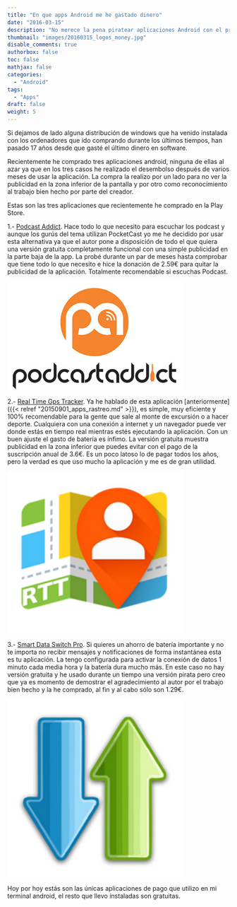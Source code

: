 ```yaml
---
title: "En que apps Android me he gastado dinero"
date: "2016-03-15"
description: "No merece la pena piratear aplicaciones Android con el precio que llevan, estas son las que hasta ahora yo he comprado y por que"
thumbnail: "images/20160315_logos_money.jpg"
disable_comments: true
authorbox: false
toc: false
mathjax: false
categories:
  - "Android"
tags:
  - "Apps"
draft: false
weight: 5
---
```

Si dejamos de lado alguna distribución de windows que ha venido instalada con los ordenadores que ido comprando durante los últimos tiempos, han pasado 17 años desde que gasté el último dinero en software.

Recientemente he comprado tres aplicaciones android, ninguna de ellas al azar ya que en los tres casos he realizado el desembolso después de varios meses de usar la aplicación. La compra la realizo por un lado para no ver la publicidad en la zona inferior de la pantalla y por otro como reconocimiento al trabajo bien hecho por parte del creador.

Estas son las tres aplicaciones que recientemente he comprado en la Play Store.

1.- [Podcast Addict][11]. Hace todo lo que necesito para escuchar los podcast y aunque los gurús del tema utilizan PocketCast yo me he decidido por usar esta alternativa ya que el autor pone a disposición de todo el que quiera una versión gratuita completamente funcional con una simple publicidad en la parte baja de la app. La probé durante un par de meses hasta comprobar que tiene todo lo que necesito e hice la donación de 2.59€ para quitar la publicidad de la aplicación. Totalmente recomendable si escuchas Podcast.

![imagen][1]

2.- [Real Time Gps Tracker][12]. Ya he hablado de esta aplicación [anteriormente]({{< relref "20150901_apps_rastreo.md" >}}), es simple, muy eficiente y 100% recomendable para la gente que sale al monte de excursión o a hacer deporte. Cualquiera con una conexión a internet y un navegador puede ver donde estás en tiempo real mientras estés ejecutando la aplicación. Con un buen ajuste el gasto de batería es ínfimo. La versión gratuita muestra publicidad en la zona inferior que puedes evitar con el pago de la suscripción anual de 3.6€. Es un poco latoso lo de pagar todos los años, pero la verdad es que uso mucho la aplicación y me es de gran utilidad.

![imagen][2]

3.- [Smart Data Switch Pro][13]. Si quieres un ahorro de batería importante y no te importa no recibir mensajes y notificaciones de forma instantánea esta es tu aplicación. La tengo configurada para activar la conexión de datos 1 minuto cada media hora y la batería dura mucho más. En este caso no hay versión gratuita y he usado durante un tiempo una versión pirata pero creo que ya es momento de demostrar el agradecimiento al autor por el trabajo bien hecho y la he comprado, al fin y al cabo sólo son 1.29€.

![imagen][3]

Hoy por hoy estás son las únicas aplicaciones de pago que utilizo en mi terminal android, el resto que llevo instaladas son gratuitas.

[1]: /images/20160315_podcast_addict_logo.jpg
[2]: /images/20160315_rtt2_logo.jpg
[3]: /images/20160315_smart_data_logo.jpg

[11]: https://play.google.com/store/apps/details?id=com.bambuna.podcastaddict
[12]: https://play.google.com/store/apps/details?id=com.greenalp.realtimetracker2
[13]: https://play.google.com/store/apps/details?id=gudaps.smartdataswitch